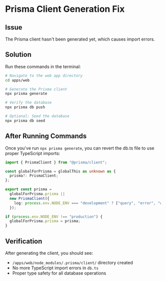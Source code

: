 # Prisma Client Generation Fix

## Issue
The Prisma client hasn't been generated yet, which causes import errors.

## Solution
Run these commands in the terminal:

```bash
# Navigate to the web app directory
cd apps/web

# Generate the Prisma client
npx prisma generate

# Verify the database
npx prisma db push

# Optional: Seed the database
npx prisma db seed
```

## After Running Commands
Once you've run `npx prisma generate`, you can revert the db.ts file to use proper TypeScript imports:

```typescript
import { PrismaClient } from "@prisma/client";

const globalForPrisma = globalThis as unknown as { 
  prisma?: PrismaClient;
};

export const prisma =
  globalForPrisma.prisma ||
  new PrismaClient({
    log: process.env.NODE_ENV === "development" ? ["query", "error", "warn"] : ["error"],
  });

if (process.env.NODE_ENV !== "production") {
  globalForPrisma.prisma = prisma;
}
```

## Verification
After generating the client, you should see:
- `/apps/web/node_modules/.prisma/client/` directory created
- No more TypeScript import errors in `db.ts`
- Proper type safety for all database operations
